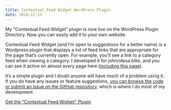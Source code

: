 ```yaml
---
title: Contextual Feed Widget WordPress Plugin
date: 2018-11-13
---
```

My “Contextual Feed Widget” plugin is now live on the WordPress Plugin Directory. Now you can easily add it to your own website.

Contextual Feed Widget (and I’m open to suggestions for a better name) is a Wordpress plugin that displays a list of feed links that are appropriate for the page that’s currently open. For example, you’ll see a link to a category feed when viewing a category. I developed it for johnridesa.bike, and you can see it active on almost every page here (<a href="#contextual_feed_widget-3">including this page</a>).

It’s a simple plugin and I doubt anyone will have much of a problem using it. If you do have any issues or feature suggestions, [you can browse the code or submit an issue on the GitHub repository](https://github.com/johnridesabike/Contextual-Feed-Widget), which is where I do most of my development.

<div class="wp-block-button aligncenter"><a class="button-link__link" href="https://wordpress.org/plugins/contextual-feed-widget/">Get the “Contextual Feed Widget” Plugin</a></div>

